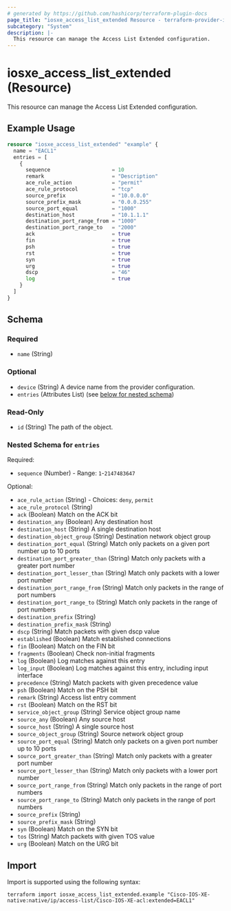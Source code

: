 ```yaml
---
# generated by https://github.com/hashicorp/terraform-plugin-docs
page_title: "iosxe_access_list_extended Resource - terraform-provider-iosxe"
subcategory: "System"
description: |-
  This resource can manage the Access List Extended configuration.
---
```


# iosxe_access_list_extended (Resource)

This resource can manage the Access List Extended configuration.

## Example Usage

```terraform
resource "iosxe_access_list_extended" "example" {
  name = "EACL1"
  entries = [
    {
      sequence                    = 10
      remark                      = "Description"
      ace_rule_action             = "permit"
      ace_rule_protocol           = "tcp"
      source_prefix               = "10.0.0.0"
      source_prefix_mask          = "0.0.0.255"
      source_port_equal           = "1000"
      destination_host            = "10.1.1.1"
      destination_port_range_from = "1000"
      destination_port_range_to   = "2000"
      ack                         = true
      fin                         = true
      psh                         = true
      rst                         = true
      syn                         = true
      urg                         = true
      dscp                        = "46"
      log                         = true
    }
  ]
}
```

<!-- schema generated by tfplugindocs -->
## Schema

### Required

- `name` (String)

### Optional

- `device` (String) A device name from the provider configuration.
- `entries` (Attributes List) (see [below for nested schema](#nestedatt--entries))

### Read-Only

- `id` (String) The path of the object.

<a id="nestedatt--entries"></a>
### Nested Schema for `entries`

Required:

- `sequence` (Number) - Range: `1`-`2147483647`

Optional:

- `ace_rule_action` (String) - Choices: `deny`, `permit`
- `ace_rule_protocol` (String)
- `ack` (Boolean) Match on the ACK bit
- `destination_any` (Boolean) Any destination host
- `destination_host` (String) A single destination host
- `destination_object_group` (String) Destination network object group
- `destination_port_equal` (String) Match only packets on a given port number up to 10 ports
- `destination_port_greater_than` (String) Match only packets with a greater port number
- `destination_port_lesser_than` (String) Match only packets with a lower port number
- `destination_port_range_from` (String) Match only packets in the range of port numbers
- `destination_port_range_to` (String) Match only packets in the range of port numbers
- `destination_prefix` (String)
- `destination_prefix_mask` (String)
- `dscp` (String) Match packets with given dscp value
- `established` (Boolean) Match established connections
- `fin` (Boolean) Match on the FIN bit
- `fragments` (Boolean) Check non-initial fragments
- `log` (Boolean) Log matches against this entry
- `log_input` (Boolean) Log matches against this entry, including input interface
- `precedence` (String) Match packets with given precedence value
- `psh` (Boolean) Match on the PSH bit
- `remark` (String) Access list entry comment
- `rst` (Boolean) Match on the RST bit
- `service_object_group` (String) Service object group name
- `source_any` (Boolean) Any source host
- `source_host` (String) A single source host
- `source_object_group` (String) Source network object group
- `source_port_equal` (String) Match only packets on a given port number up to 10 ports
- `source_port_greater_than` (String) Match only packets with a greater port number
- `source_port_lesser_than` (String) Match only packets with a lower port number
- `source_port_range_from` (String) Match only packets in the range of port numbers
- `source_port_range_to` (String) Match only packets in the range of port numbers
- `source_prefix` (String)
- `source_prefix_mask` (String)
- `syn` (Boolean) Match on the SYN bit
- `tos` (String) Match packets with given TOS value
- `urg` (Boolean) Match on the URG bit

## Import

Import is supported using the following syntax:

```shell
terraform import iosxe_access_list_extended.example "Cisco-IOS-XE-native:native/ip/access-list/Cisco-IOS-XE-acl:extended=EACL1"
```
